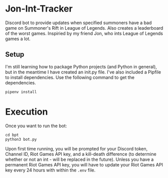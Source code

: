 # Jon-Int-Tracker
Discord bot to provide updates when specified summoners have a bad game on Summoner's Rift in League of Legends.  Also creates a leaderboard of the worst games.  Inspiried by my friend Jon, who ints League of Legends games a lot.
## Setup
I'm still learning how to package Python projects (and Python in general), but in the meantime I have created an init.py file.  I've also included a Pipfile to install dependencies.  Use the following command to get the dependencies.
```
pipenv install
```
# Execution
Once you want to run the bot:
```
cd bpt
python3 bot.py
```
Upon first time running, you will be prompted for your Discord token, Channel ID, Riot Games API key, and a kill-death difference (to determine whether or not an int - will be replaced in the future).
Unless you have a permanent Riot Games API key, you will have to update your Riot Games API key every 24 hours with within the ```.env``` file.
